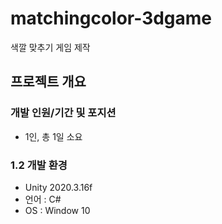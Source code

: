 # matchingcolor-3dgame
색깔 맞추기 게임 제작

## 프로젝트 개요
### 개발 인원/기간 및 포지션
- 1인, 총 1일 소요
### 1.2 개발 환경
- Unity 2020.3.16f
- 언어 : C#
- OS : Window 10		

